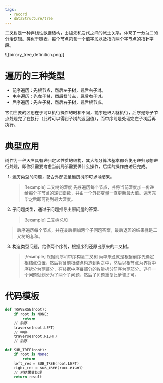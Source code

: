 ```yaml
---
tags:
  - record
  - dataStructure/tree
---
```

二叉树是一种非线性数据结构，由祖先和后代之间的派生关系，体现了一分为二的分治逻辑。类似于链表，每个节点包含一个值字段以及指向两个字节点的指针字段。

![[binary_tree_definition.png]]
# 遍历的三种类型

- 前序遍历：先根节点，然后左子树，最后右子树。
- 中序遍历：先左子树，然后根节点，最后右子树。
- 后序遍历：先左子树，然后右子树，最后根节点。

它们主要的区别在于可以执行操作的时机不同，前序是进入就执行，后序是等子节点处理完了在执行（此时可以得到子树的返回值），而中序则是处理完左子树后再执行。
# 典型应用

树作为一种天生具有递归定义性质的结构，其大部分算法基本都会使用递归思想进行处理，即你只需要考虑当前局部需要做什么操作，后续的操作由递归完成。

1. 遍历类型的问题，配合外部变量遍历树即可求得结果。
   > [!example] 二叉树的深度
   > 先序遍历每个节点，并将当前深度加一传递给每个子节点的递归函数，并由一个外部变量一直更新最大值。遍历完毕之后即可得到最大深度。
2. 子问题类型，通过子问题推导出原问题的答案。
   > [!example] 二叉树总和
> 后序遍历每个节点，并在最后相加两个子问题答案，最后返回的结果就是二叉树的总和。
3. 构造类型问题，给你两个序列，根据序列还原出原来的二叉树。
   > [!example] 根据前序和中序构造二叉树
   > 简单来说就是根据前序先确定根结点位置，然后将当前根结点构造到树之中，然后以根节点为界将中序拆分为两部分，在根据中序每部分的数量拆分前序为两部分。这样一个问题就划分为了两个子问题，然后子问题重复此步骤即可。
# 代码模板

```python
def TRAVERSE(root):
	if root is NONE:
		return
	// 前序
	traverse(root.LEFT)
	// 中序
	traverse(root.RIGHT)
	// 后序
```

```python
def SUB_TREE(root):
	if root is None:
		return
	left_res = SUB_TREE(root.LEFT)
	right_res = SUB_TREE(root.RIGHT)
	// 对结果做处理
	return result
```